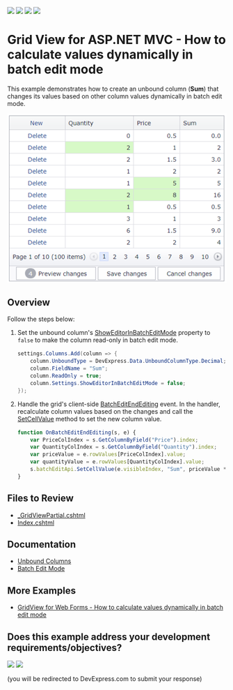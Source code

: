 <!-- default badges list -->
![](https://img.shields.io/endpoint?url=https://codecentral.devexpress.com/api/v1/VersionRange/128549548/24.2.1%2B)
[![](https://img.shields.io/badge/Open_in_DevExpress_Support_Center-FF7200?style=flat-square&logo=DevExpress&logoColor=white)](https://supportcenter.devexpress.com/ticket/details/T124603)
[![](https://img.shields.io/badge/📖_How_to_use_DevExpress_Examples-e9f6fc?style=flat-square)](https://docs.devexpress.com/GeneralInformation/403183)
[![](https://img.shields.io/badge/💬_Leave_Feedback-feecdd?style=flat-square)](#does-this-example-address-your-development-requirementsobjectives)
<!-- default badges end -->
# Grid View for ASP.NET MVC - How to calculate values dynamically in batch edit mode

This example demonstrates how to create an unbound column (**Sum**) that changes its values based on other column values dynamically in batch edit mode.

![Calculate values on dynamically](calculateValuesMVC.png)

## Overview

Follow the steps below:

1. Set the unbound column's [ShowEditorInBatchEditMode](https://docs.devexpress.com/AspNet/DevExpress.Web.GridDataColumnSettings.ShowEditorInBatchEditMode) property to `false` to make the column read-only in batch edit mode.

    ```csharp
    settings.Columns.Add(column => {
        column.UnboundType = DevExpress.Data.UnboundColumnType.Decimal;
        column.FieldName = "Sum";
        column.ReadOnly = true;
        column.Settings.ShowEditorInBatchEditMode = false;
    });
    ```

2. Handle the grid's client-side [BatchEditEndEditing](https://docs.devexpress.com/AspNet/js-ASPxClientGridView.BatchEditEndEditing) event. In the handler, recalculate column values based on the changes and call the [SetCellValue](https://docs.devexpress.com/AspNet/js-ASPxClientGridViewBatchEditApi.SetCellValue(visibleIndex-columnFieldNameOrId-value)) method to set the new column value.

    ```js
    function OnBatchEditEndEditing(s, e) {
        var PriceColIndex = s.GetColumnByField("Price").index;
        var QuantityColIndex = s.GetColumnByField("Quantity").index;
        var priceValue = e.rowValues[PriceColIndex].value;
        var quantityValue = e.rowValues[QuantityColIndex].value;
        s.batchEditApi.SetCellValue(e.visibleIndex, "Sum", priceValue * quantityValue, null, true);
    }
    ```

## Files to Review

* [_GridViewPartial.cshtml](./CS/GridViewBatchEdit/Views/Home/_GridViewPartial.cshtml)
* [Index.cshtml](./CS/GridViewBatchEdit/Views/Home/Index.cshtml)

## Documentation

* [Unbound Columns](https://docs.devexpress.com/AspNetMvc/16859/components/grid-view/concepts/data-representation-basics/columns/unbound-columns)
* [Batch Edit Mode](https://docs.devexpress.com/AspNetMvc/16147/components/grid-view/concepts/data-editing-and-validation/batch-edit)

## More Examples

* [GridView for Web Forms - How to calculate values dynamically in batch edit mode](https://github.com/DevExpress-Examples/asp-net-web-forms-gridview-calculate-values-dynamically-batch-mode)
<!-- feedback -->
## Does this example address your development requirements/objectives?

[<img src="https://www.devexpress.com/support/examples/i/yes-button.svg"/>](https://www.devexpress.com/support/examples/survey.xml?utm_source=github&utm_campaign=asp-net-mvc-grid-dynamic-calculation-in-batch-mode&~~~was_helpful=yes) [<img src="https://www.devexpress.com/support/examples/i/no-button.svg"/>](https://www.devexpress.com/support/examples/survey.xml?utm_source=github&utm_campaign=asp-net-mvc-grid-dynamic-calculation-in-batch-mode&~~~was_helpful=no)

(you will be redirected to DevExpress.com to submit your response)
<!-- feedback end -->
